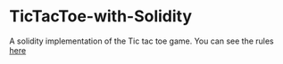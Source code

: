 # TicTacToe-with-Solidity
A solidity implementation of the Tic tac toe game. You can see the rules [here](https://en.wikipedia.org/wiki/Tic-tac-toe)
